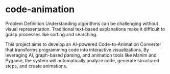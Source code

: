 # code-animation
Problem Definition
Understanding algorithms can be challenging without visual representation. Traditional text-based explanations make it difficult to grasp processes like sorting and searching.

This project aims to develop an AI-powered Code-to-Animation Converter that transforms programming code into interactive visualizations. By leveraging AI, graph-based parsing, and animation tools like Manim and Pygame, the system will automatically analyze code, generate structured steps, and create animations.
